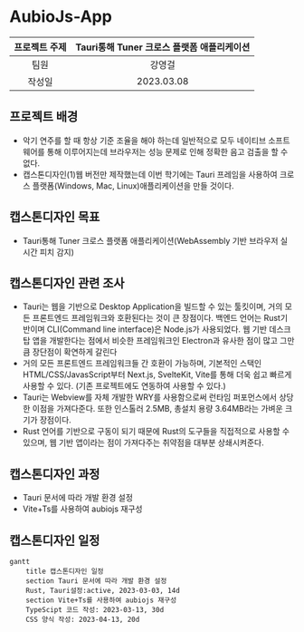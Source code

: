 # AubioJs-App

| 프로젝트 주제 | Tauri통해 Tuner 크로스 플랫폼 애플리케이션 |
| :-----------: | :----------------------------------------: |
|     팀원      |                   강영걸                   |
|    작성일     |                 2023.03.08                 |

## 프로젝트 배경

- 악기 연주를 할 때 항상 기준 조율을 해야 하는데 일반적으로 모두 네이티브 소프트웨어를 통해 이루어지는데 브라우저는 성능 문제로 인해 정확한 음고 검출을 할 수 없다.
- 캡스톤디자인(1)웹 버전만 제작했는데 이번 학기에는 Tauri 프레임을 사용하여 크로스 플랫폼(Windows, Mac, Linux)애플리케이션을 만들 것이다.

## 캡스톤디자인 목표

- Tauri통해 Tuner 크로스 플랫폼 애플리케이션(WebAssembly 기반 브라우저 실시간 피치 감지)

## 캡스톤디자인 관련 조사

- Tauri는 웹을 기반으로 Desktop Application을 빌드할 수 있는 툴킷이며, 거의 모든 프론트엔드 프레임워크와 호환된다는 것이 큰 장점이다. 백엔드 언어는 Rust기반이며 CLI(Command line interface)은 Node.js가 사용되었다. 웹 기반 데스크탑 앱을 개발한다는 점에서 비슷한 프레임워크인 Electron과 유사한 점이 많고 그만큼 장단점이 확연하게 갈린다
- 거의 모든 프론트엔드 프레임워크들 간 호환이 가능하며, 기본적인 스택인 HTML/CSS/JavasScript부터 Next.js, SvelteKit, Vite를 통해 더욱 쉽고 빠르게 사용할 수 있다. (기존 프로젝트에도 연동하여 사용할 수 있다.)
- Tauri는 Webview를 자체 개발한 WRY를 사용함으로써 런타임 퍼포먼스에서 상당한 이점을 가져다준다. 또한 인스톨러 2.5MB, 총설치 용량 3.64MB라는 가벼운 크기가 장점이다.
- Rust 언어를 기반으로 구동이 되기 때문에 Rust의 도구들을 직접적으로 사용할 수 있으며, 웹 기반 앱이라는 점이 가져다주는 취약점을 대부분 상쇄시켜준다.

## 캡스톤디자인 과정

- Tauri 문서에 따라 개발 환경 설정
- Vite+Ts를 사용하여 aubiojs 재구성

## 캡스톤디자인 일정

```mermaid
gantt
    title 캡스톤디자인 일정
    section Tauri 문서에 따라 개발 환경 설정
    Rust, Tauri설정:active, 2023-03-03, 14d
    section Vite+Ts를 사용하여 aubiojs 재구성
    TypeScipt 코드 작성: 2023-03-13, 30d
    CSS 양식 작성: 2023-04-13, 20d

```
